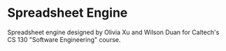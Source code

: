 # Spreadsheet Engine

Spreadsheet engine designed by Olivia Xu and Wilson Duan for Caltech's CS 130 "Software Engineering" course. 
